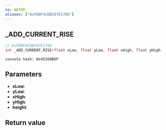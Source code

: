 ```yaml
---
ns: WATER
aliases: ["0xFDBF4CDBC07E1706"]
---
```

## _ADD_CURRENT_RISE

```c
// 0xFDBF4CDBC07E1706
int _ADD_CURRENT_RISE(float xLow, float yLow, float xHigh, float yHigh, float height);
```

```
console hash: 0x45268B6F  
```

## Parameters
* **xLow**: 
* **yLow**: 
* **xHigh**: 
* **yHigh**: 
* **height**: 

## Return value
